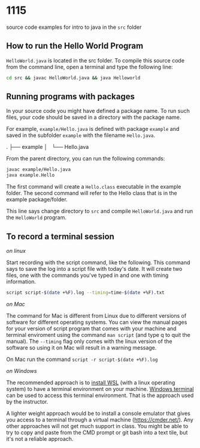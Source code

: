 # 1115

source code examples for intro to java in the `src` folder

## How to run the Hello World Program

`HelloWorld.java` is located in the src folder. To compile this source code from the command line, open a terminal and type the following line: 

```sh
cd src && javac HelloWorld.java && java Helloworld
```

## Running programs with packages

In your source code you might have defined a package name. To run such files, your code should be saved in a directory with the package name.

For example, `example/Hello.java` is defined with package `example` and saved in the subfolder `example` with the filename `Hello.java`. 

.
├── example
│   └── Hello.java

From the parent directory, you can run the following commands:

```sh
javac example/Hello.java
java example.Hello
```

The first command will create a `Hello.class` executable in the example folder.
The second command will refer to the Hello class that is in the example package/folder.

This line says change directory to `src` and compile `HelloWorld.java` and run the `HelloWorld` program.

## To record a terminal session

*on linux*

Start recording with the script command, like the following. This command says to save the log into a script file with today's date. It will create two files, one with the commands you've typed in and one with timing information.

```sh
script script-$(date +%F).log --timing=time-$(date +%F).txt
```

*on Mac*

The command for Mac is different from Linux due to different versions of software for different operating systems. You can view the manual pages for your version of script program that comes with your machine and terminal enviroment using the command `man script` (and type q to quit the manual). The `--timing` flag only comes with the linux version of the software so using it on Mac will result in a warning message.

On Mac run the command `script -r script-$(date +%F).log`

*on Windows*

The recommended approach is to [install WSL](https://docs.microsoft.com/en-us/windows/wsl/install) (with a linux operating system) to have a terminal environment on your machine. [Windows terminal](https://docs.microsoft.com/en-us/windows/terminal/) can be used to access this terminal environment.  That is the approach used by the instructor.

A lighter weight approach would be to install a console emulator that gives you access to a terminal through a virtual machine (https://cmder.net/). Any other approaches will not get much support in class. You might be able to try to copy and paste from the CMD prompt or git bash into a text tile, but it's not a reliable approach.
